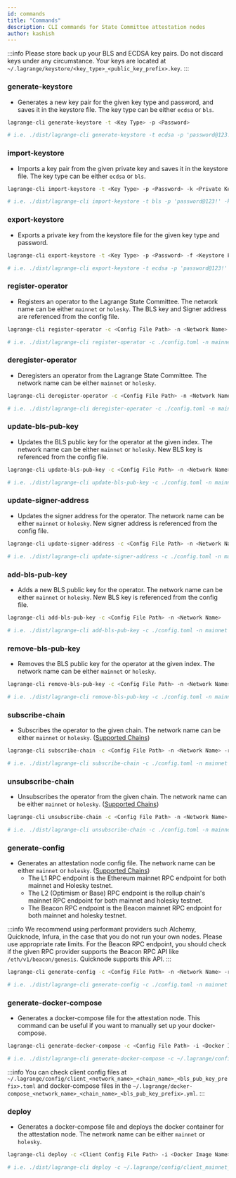 ```yaml
---
id: commands
title: "Commands"
description: CLI commands for State Committee attestation nodes
author: kashish
---
```


:::info
Please store back up your BLS and ECDSA key pairs. Do not discard keys under any circumstance. Your keys are located at `~/.lagrange/keystore/<key_type>_<public_key_prefix>.key`.
:::

### generate-keystore

- Generates a new key pair for the given key type and password, and saves it in the keystore file. The key type can be either `ecdsa` or `bls`.

```bash
lagrange-cli generate-keystore -t <Key Type> -p <Password>

# i.e. ./dist/lagrange-cli generate-keystore -t ecdsa -p 'password@123!'
```

### import-keystore

- Imports a key pair from the given private key and saves it in the keystore file. The key type can be either `ecdsa` or `bls`.

```bash
lagrange-cli import-keystore -t <Key Type> -p <Password> -k <Private Key>

# i.e. ./dist/lagrange-cli import-keystore -t bls -p 'password@123!' -k 0x1234567890abcdef...
```

### export-keystore

- Exports a private key from the keystore file for the given key type and password.

```bash
lagrange-cli export-keystore -t <Key Type> -p <Password> -f <Keystore File Path>

# i.e. ./dist/lagrange-cli export-keystore -t ecdsa -p 'password@123!' -f ~/.lagrange/keystore/bls_.key
```

### register-operator

- Registers an operator to the Lagrange State Committee. The network name can be either `mainnet` or `holesky`. The BLS key and Signer address are referenced from the config file.

```bash
lagrange-cli register-operator -c <Config File Path> -n <Network Name>

# i.e. ./dist/lagrange-cli register-operator -c ./config.toml -n mainnet
```

### deregister-operator

- Deregisters an operator from the Lagrange State Committee. The network name can be either `mainnet` or `holesky`.

```bash
lagrange-cli deregister-operator -c <Config File Path> -n <Network Name>

# i.e. ./dist/lagrange-cli deregister-operator -c ./config.toml -n mainnet
```

### update-bls-pub-key

- Updates the BLS public key for the operator at the given index. The network name can be either `mainnet` or `holesky`. New BLS key is referenced from the config file.

```bash
lagrange-cli update-bls-pub-key -c <Config File Path> -n <Network Name> -i <Key Index>

# i.e. ./dist/lagrange-cli update-bls-pub-key -c ./config.toml -n mainnet -i 0
```

### update-signer-address

- Updates the signer address for the operator. The network name can be either `mainnet` or `holesky`. New signer address is referenced from the config file.

```bash
lagrange-cli update-signer-address -c <Config File Path> -n <Network Name>

# i.e. ./dist/lagrange-cli update-signer-address -c ./config.toml -n mainnet
```

### add-bls-pub-key

- Adds a new BLS public key for the operator. The network name can be either `mainnet` or `holesky`. New BLS key is referenced from the config file.

```bash
lagrange-cli add-bls-pub-key -c <Config File Path> -n <Network Name>

# i.e. ./dist/lagrange-cli add-bls-pub-key -c ./config.toml -n mainnet
```

### remove-bls-pub-key

- Removes the BLS public key for the operator at the given index. The network name can be either `mainnet` or `holesky`.

```bash
lagrange-cli remove-bls-pub-key -c <Config File Path> -n <Network Name> -i <Key Index>

# i.e. ./dist/lagrange-cli remove-bls-pub-key -c ./config.toml -n mainnet -i 0
```

### subscribe-chain

- Subscribes the operator to the given chain. The network name can be either `mainnet` or `holesky`. ([Supported Chains](/operator-guide/supported-chains))

```bash
lagrange-cli subscribe-chain -c <Config File Path> -n <Network Name> -r <Chain Name>

# i.e. ./dist/lagrange-cli subscribe-chain -c ./config.toml -n mainnet -r optimism
```

### unsubscribe-chain

- Unsubscribes the operator from the given chain. The network name can be either `mainnet` or `holesky`. ([Supported Chains](/operator-guide/supported-chains))

```bash
lagrange-cli unsubscribe-chain -c <Config File Path> -n <Network Name> -r <Chain Name>

# i.e. ./dist/lagrange-cli unsubscribe-chain -c ./config.toml -n mainnet -r optimism
```

### generate-config

- Generates an attestation node config file. The network name can be either `mainnet` or `holesky`. ([Supported Chains](/operator-guide/supported-chains))
  - The L1 RPC endpoint is the Ethereum mainnet RPC endpoint for both mainnet and Holesky testnet.
  - The L2 (Optimism or Base) RPC endpoint is the rollup chain's mainnet RPC endpoint for both mainnet and holesky testnet.
  - The Beacon RPC endpoint is the Beacon mainnet RPC endpoint for both mainnet and holesky testnet.

:::info
We recommend using performant providers such Alchemy, Quicknode, Infura, in the case that you do not run your own nodes. Please use appropriate rate limits. For the Beacon RPC endpoint, you should check if the given RPC provider supports the Beacon RPC API like `/eth/v1/beacon/genesis`. Quicknode supports this API.
:::

```bash
lagrange-cli generate-config -c <Config File Path> -n <Network Name> -r <Chain Name>

# i.e. ./dist/lagrange-cli generate-config -c ./config.toml -n mainnet -r optimism
```

### generate-docker-compose

- Generates a docker-compose file for the attestation node. This command can be useful if you want to manually set up your docker-compose.

```bash
lagrange-cli generate-docker-compose -c <Config File Path> -i <Docker Image Name>

# i.e. ./dist/lagrange-cli generate-docker-compose -c ~/.lagrange/config/client_mainnet_optimism_.toml -i lagrangelabs/lagrange-node:v0.3.1
```

:::info
You can check client config files at` ~/.lagrange/config/client_<network_name>_<chain_name>_<bls_pub_key_prefix>.toml` and docker-compose files in the `~/.lagrange/docker-compose_<network_name>_<chain_name>_<bls_pub_key_prefix>.yml`.
:::

### deploy

- Generates a docker-compose file and deploys the docker container for the attestation node. The network name can be either `mainnet` or `holesky`.

```bash
lagrange-cli deploy -c <Client Config File Path> -i <Docker Image Name>

# i.e. ./dist/lagrange-cli deploy -c ~/.lagrange/config/client_mainnet_optimism_.toml -i lagrangelabs/lagrange-node:v0.3.17
```

